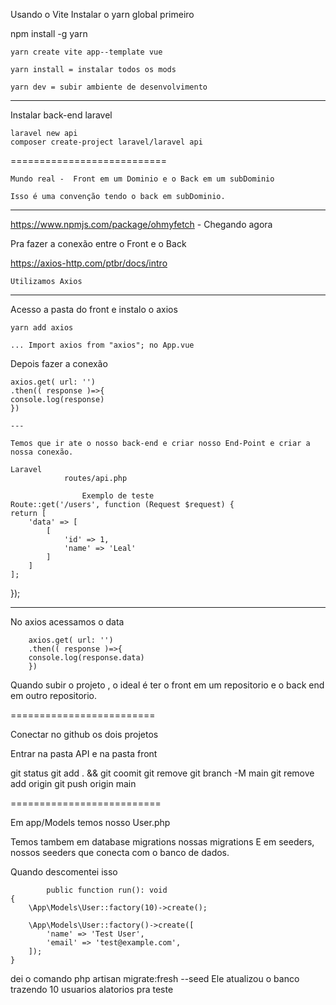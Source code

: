 Usando o Vite 
Instalar o yarn global primeiro

npm install -g yarn


    yarn create vite app--template vue

    yarn install = instalar todos os mods

    yarn dev = subir ambiente de desenvolvimento

------------------------------------------------------------

Instalar back-end laravel

    laravel new api
    composer create-project laravel/laravel api

===========================

    Mundo real -  Front em um Dominio e o Back em um subDominio

    Isso é uma convenção tendo o back em subDominio.

--------------------------------------------------------------------------

https://www.npmjs.com/package/ohmyfetch - Chegando agora

Pra fazer a conexão entre o Front e o Back

https://axios-http.com/ptbr/docs/intro

    Utilizamos Axios
 
----

Acesso a pasta do front e instalo o axios

    yarn add axios

    ... Import axios from "axios"; no App.vue

Depois fazer a conexão 

    axios.get( url: '')
    .then(( response )=>{
    console.log(response)
    }) 

    --- 

    Temos que ir ate o nosso back-end e criar nosso End-Point e criar a nossa conexão.

    Laravel
                routes/api.php

                    Exemplo de teste
    Route::get('/users', function (Request $request) {
    return [
        'data' => [
            [
                'id' => 1,
                'name' => 'Leal'
            ]
        ]
    ];
});


-------------------------

No axios acessamos o data   

        axios.get( url: '')
        .then(( response )=>{
        console.log(response.data)
        }) 


Quando subir o projeto , o ideal é ter o front em um repositorio e o back end em outro repositorio.


=========================

Conectar no github os dois projetos

Entrar na pasta API e na pasta front

git status
git add . && git coomit
git remove 
git branch -M main
git remove add origin
git push origin main

==========================

Em app/Models temos nosso User.php

Temos tambem em database migrations nossas migrations
E em seeders, nossos seeders que conecta com o banco de dados.



Quando descomentei isso 


            public function run(): void
    {
        \App\Models\User::factory(10)->create();

        \App\Models\User::factory()->create([
            'name' => 'Test User',
            'email' => 'test@example.com',
        ]);
    }

dei o comando php artisan migrate:fresh --seed    Ele atualizou o banco trazendo 10 usuarios alatorios pra teste